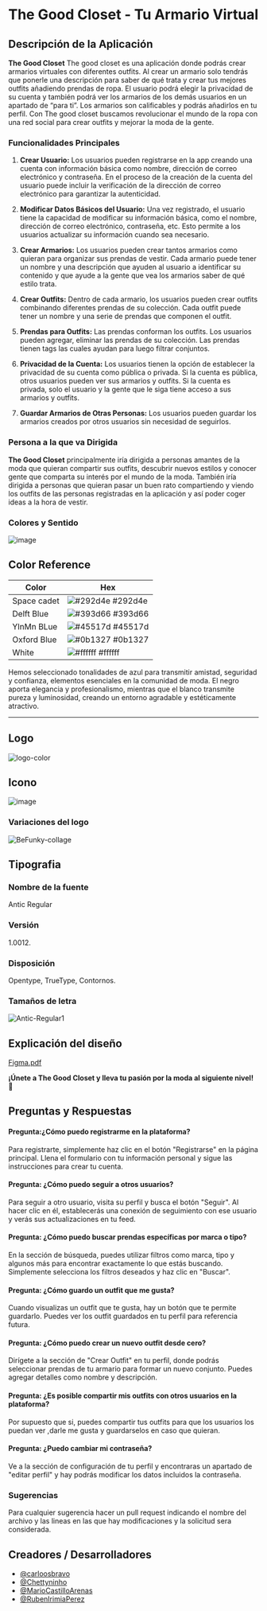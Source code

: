 # The Good Closet - Tu Armario Virtual

## Descripción de la Aplicación

**The Good Closet** The good closet es una aplicación donde podrás crear armarios virtuales con diferentes outfits.
Al crear un armario solo tendrás que ponerle una descripción para saber de qué trata y crear tus mejores outfits añadiendo prendas de ropa.
El usuario podrá elegir la privacidad de su cuenta y también podrá ver los armarios de los demás usuarios en un apartado de “para ti”.
Los armarios son calificables y podrás añadirlos en tu perfil.
Con The good closet buscamos revolucionar el mundo de la ropa con una red social para crear outfits y mejorar la moda de la gente.

### Funcionalidades Principales

1. **Crear Usuario:** Los usuarios pueden registrarse en la app creando una cuenta con información básica como nombre, dirección de correo electrónico y contraseña. En el proceso de la creación de la cuenta del usuario puede incluir la verificación de la dirección de correo electrónico para garantizar la autenticidad.

2. **Modificar Datos Básicos del Usuario:** Una vez registrado, el usuario tiene la capacidad de modificar su información básica, como el nombre, dirección de correo electrónico, contraseña, etc. Esto permite a los usuarios actualizar su información cuando sea necesario.

3. **Crear Armarios:** Los usuarios pueden crear tantos armarios como quieran para organizar sus prendas de vestir. Cada armario puede tener un nombre y una descripción que ayuden al usuario a identificar su contenido y que ayude a la gente que vea los armarios saber de qué estilo trata.

4. **Crear Outfits:** Dentro de cada armario, los usuarios pueden crear outfits combinando diferentes prendas de su colección. Cada outfit puede tener un nombre y una serie de prendas que componen el outfit.
  
5. **Prendas para Outfits:** Las prendas conforman los outfits. Los usuarios pueden agregar, eliminar las prendas de su colección. Las prendas tienen tags las cuales ayudan para luego filtrar conjuntos.

6. **Privacidad de la Cuenta:** Los usuarios tienen la opción de establecer la privacidad de su cuenta como pública o privada. Si la cuenta es pública, otros usuarios pueden ver sus armarios y outfits. Si la cuenta es privada, solo el usuario y la gente que le siga tiene acceso a sus armarios y outfits.

7. **Guardar Armarios de Otras Personas:** Los usuarios pueden guardar los armarios 	creados por otros usuarios sin necesidad de seguirlos.

### Persona a la que va Dirigida

**The Good Closet** principalmente iría dirigida a personas amantes de la moda que quieran compartir sus outfits, descubrir nuevos estilos y conocer gente que comparta su interés por el mundo de la moda.
También iría dirigida a personas que quieran pasar un buen rato compartiendo y viendo los outfits de las personas registradas en la aplicación y así poder coger ideas a la hora de vestir.


### Colores y Sentido
![image](https://github.com/Chettyninho/ClosetLogic/assets/132547532/60ba5141-ad70-4132-b6a3-41646bb9de65)


## Color Reference

| Color             | Hex                                                                |
| ----------------- | ------------------------------------------------------------------ |
| Space cadet | ![#292d4e](https://via.placeholder.com/10/292d4e?text=+) #292d4e |
| Delft Blue | ![#393d66](https://via.placeholder.com/10/393d66?text=+) #393d66 |
| YlnMn BLue | ![#45517d](https://via.placeholder.com/10/45517d?text=+) #45517d |
| Oxford Blue | ![#0b1327](https://via.placeholder.com/10/0b1327?text=+) #0b1327 |
| White | ![#ffffff](https://via.placeholder.com/10/ffffff?text=+) #ffffff |





Hemos seleccionado tonalidades de azul para transmitir amistad, seguridad y confianza, elementos esenciales en la comunidad de moda. El negro aporta elegancia y profesionalismo, mientras que el blanco transmite pureza y luminosidad, creando un entorno agradable y estéticamente atractivo.

---

## Logo
![logo-color](https://github.com/Chettyninho/ClosetLogic/assets/132547532/f4f79357-6857-45f9-b819-65e04ac5ad73)

## Icono
![image](https://github.com/Chettyninho/ClosetLogic/assets/132547532/7fe08bec-fbc7-46b8-a5eb-8945bfea0145)

### Variaciones del logo
![BeFunky-collage](https://github.com/Chettyninho/ClosetLogic/assets/132547532/d3c47529-e8f8-4936-b1ab-90b9ec2762ca)
## Tipografia
### Nombre de la fuente 
  Antic Regular
### Versión
  1.0012.
### Disposición
 Opentype, TrueType, Contornos.
 
### Tamaños de letra
![Antic-Regular1](https://github.com/Chettyninho/ClosetLogic/assets/132547532/e8783c50-e3ee-43df-8803-5f644d85e84c)


## Explicación del diseño

[Figma.pdf](https://github.com/Chettyninho/ClosetLogic/files/14076209/Figma.pdf)


 
**¡Únete a The Good Closet y lleva tu pasión por la moda al siguiente nivel!** 🌟

## Preguntas y Respuestas

#### Pregunta:¿Cómo puedo registrarme en la plataforma?

Para registrarte, simplemente haz clic en el botón "Registrarse" en la página principal. Llena el formulario con tu información personal y sigue las instrucciones para crear tu cuenta.

#### Pregunta: ¿Cómo puedo seguir a otros usuarios?

Para seguir a otro usuario, visita su perfil y busca el botón "Seguir". Al hacer clic en él, establecerás una conexión de seguimiento con ese usuario y verás sus actualizaciones en tu feed.

#### Pregunta: ¿Cómo puedo buscar prendas específicas por marca o tipo?

En la sección de búsqueda, puedes utilizar filtros como marca, tipo y algunos más para encontrar exactamente lo que estás buscando. Simplemente selecciona los filtros deseados y haz clic en "Buscar".

#### Pregunta: ¿Cómo guardo un outfit que me gusta?

Cuando visualizas un outfit que te gusta, hay un botón que te permite guardarlo. Puedes ver los outfit guardados en tu perfil para referencia futura.

#### Pregunta: ¿Cómo puedo crear un nuevo outfit desde cero?

Dirígete a la sección de "Crear Outfit" en tu perfil, donde podrás seleccionar prendas de tu armario para formar un nuevo conjunto. Puedes agregar detalles como nombre y descripción.
 
#### Pregunta: ¿Es posible compartir mis outfits con otros usuarios en la plataforma?

Por supuesto que si, puedes compartir tus outfits para que los usuarios los puedan ver ,darle me gusta y guardarselos en caso que quieran.


#### Pregunta: ¿Puedo cambiar mi contraseña?

Ve a la sección de configuración de tu perfil y encontraras un apartado de "editar perfil" y hay podrás modificar los datos incluidos la contraseña.

### Sugerencias

Para cualquier sugerencia hacer un pull request indicando el nombre del archivo y las lineas en las que hay modificaciones y la solicitud sera considerada.


## Creadores / Desarrolladores
- [@carloosbravo](https://www.github.com/carloosbravo)
- [@Chettyninho](https://www.github.com/Chettyninho)
- [@MarioCastilloArenas](https://www.github.com/MarioCastilloArenas)
- [@RubenIrimiaPerez](https://www.github.com/RubenIrimiaPerez)
